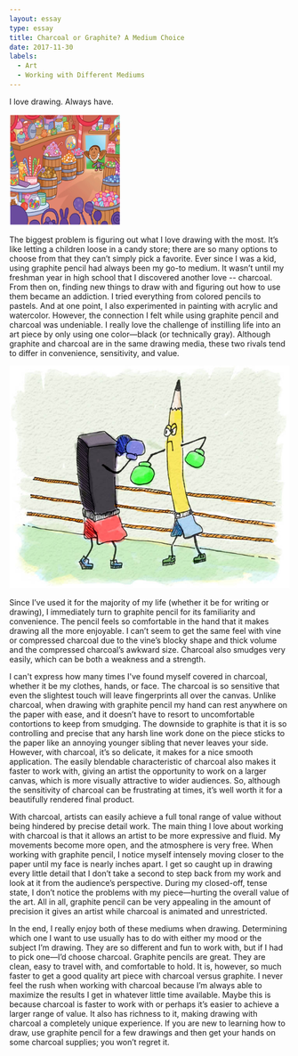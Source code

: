 ```yaml
---
layout: essay
type: essay
title: Charcoal or Graphite? A Medium Choice
date: 2017-11-30
labels:
  - Art
  - Working with Different Mediums
---
```


I love drawing. Always have. 

<img class="ui image" src="/images/kidscandy.gif"  width= "200" height="200"> 

The biggest problem is figuring out what I love drawing with the most. It’s like letting a children loose in a candy store; there are so many options to choose from that they can’t simply pick a favorite. Ever since I was a kid, using graphite pencil had always been my go-to medium. It wasn’t until my freshman year in high school that I discovered another love -- charcoal. From then on, finding new things to draw with and figuring out how to use them became an addiction. I tried everything from colored pencils to pastels. And at one point, I also experimented in painting with acrylic and watercolor. However, the connection I felt while using graphite pencil and charcoal was undeniable. I really love the challenge of instilling life into an art piece by only using one color—black (or technically gray). Although graphite and charcoal are in the same drawing media, these two rivals tend to differ in convenience, sensitivity, and value. 

<img class="ui image" src="/images/charvgraph.jpg"  width= "700" height="400"> 

Since I’ve used it for the majority of my life (whether it be for writing or drawing), I immediately turn to graphite pencil for its familiarity and convenience. The pencil feels so comfortable in the hand that it makes drawing all the more enjoyable. I can’t seem to get the same feel with vine or compressed charcoal due to the vine’s blocky shape and thick volume and the compressed charcoal’s awkward size. Charcoal also smudges very easily, which can be both a weakness and a strength. 

I can't express how many times I've found myself covered in charcoal, whether it be my clothes, hands, or face. The charcoal is so sensitive that even the slightest touch will leave fingerprints all over the canvas. Unlike charcoal, when drawing with graphite pencil my hand can rest anywhere on the paper with ease, and it doesn’t have to resort to uncomfortable contortions to keep from smudging. The downside to graphite is that it is so controlling and precise that any harsh line work done on the piece sticks to the paper like an annoying younger sibling that never leaves your side. However, with charcoal, it’s so delicate, it makes for a nice smooth application. The easily blendable characteristic of charcoal also makes it faster to work with, giving an artist the opportunity to work on a larger canvas, which is more visually attractive to wider audiences. So, although the sensitivity of charcoal can be frustrating at times, it’s well worth it for a beautifully rendered final product.

With charcoal, artists can easily achieve a full tonal range of value without being hindered by precise detail work. The main thing I love about working with charcoal is that it allows an artist to be more expressive and fluid. My movements become more open, and the atmosphere is very free. When working with graphite pencil, I notice myself intensely moving closer to the paper until my face is nearly inches apart. I get so caught up in drawing every little detail that I don’t take a second to step back from my work and look at it from the audience’s perspective. During my closed-off, tense state, I don’t notice the problems with my piece—hurting the overall value of the art. All in all, graphite pencil can be very appealing in the amount of precision it gives an artist while charcoal is animated and unrestricted.

In the end, I really enjoy both of these mediums when drawing. Determining which one I want to use usually has to do with either my mood or the subject I’m drawing. They are so different and fun to work with, but if I had to pick one—I’d choose charcoal. Graphite pencils are great. They are clean, easy to travel with, and comfortable to hold. It is, however, so much faster to get a good quality art piece with charcoal versus graphite. I never feel the rush when working with charcoal because I’m always able to maximize the results I get in whatever little time available. Maybe this is because charcoal is faster to work with or perhaps it’s easier to achieve a larger range of value. It also has richness to it, making drawing with charcoal a completely unique experience. If you are new to learning how to draw, use graphite pencil for a few drawings and then get your hands on some charcoal supplies; you won’t regret it.  
